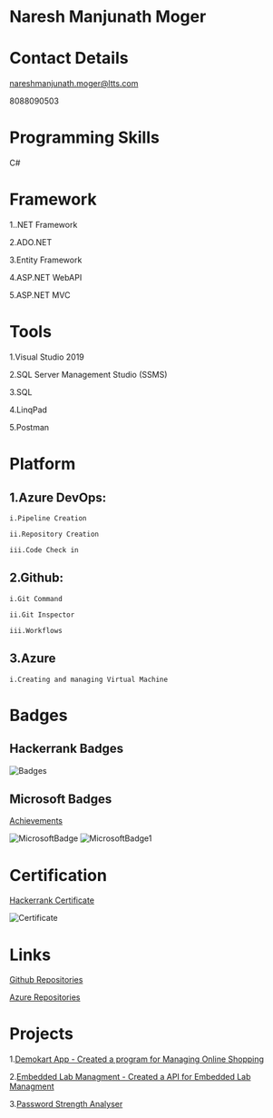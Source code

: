 # Naresh Manjunath Moger

# Contact Details
nareshmanjunath.moger@ltts.com 

8088090503

# Programming Skills
C#


# Framework
1..NET Framework

2.ADO.NET

3.Entity Framework

4.ASP.NET WebAPI

5.ASP.NET MVC

# Tools
1.Visual Studio 2019

2.SQL Server Management Studio (SSMS)

3.SQL

4.LinqPad

5.Postman

# Platform
## 1.Azure DevOps: 

    i.Pipeline Creation 

    ii.Repository Creation 

    iii.Code Check in

## 2.Github:

    i.Git Command 

    ii.Git Inspector 

    iii.Workflows
    
## 3.Azure

    i.Creating and managing Virtual Machine
    
# Badges
## Hackerrank Badges
![Badges](https://user-images.githubusercontent.com/78849903/112252554-50416700-8c83-11eb-9559-3ea7d77dcfa4.PNG)

## Microsoft Badges
[Achievements](https://docs.microsoft.com/en-us/users/nareshmanjunathmoger-3511/achievements)

![MicrosoftBadge](https://user-images.githubusercontent.com/78849903/112253679-2e48e400-8c85-11eb-925c-c6d0e20b319a.PNG)
![MicrosoftBadge1](https://user-images.githubusercontent.com/78849903/112253695-34d75b80-8c85-11eb-9e00-affea0954f92.PNG)

# Certification
[Hackerrank Certificate](https://www.hackerrank.com/certificates/b25c6f866f3c)

![Certificate](https://user-images.githubusercontent.com/78849903/112254012-d3fc5300-8c85-11eb-8f5d-be1ba8fac422.PNG)

# Links
[Github Repositories](https://github.com/99003601)

[Azure Repositories](https://dev.azure.com/nareshmanjunathmoger)

# Projects
1.[Demokart App - Created a program for Managing Online Shopping](https://github.com/99003601/DemoKart)

2.[Embedded Lab Managment - Created a API for Embedded Lab Managment](https://dev.azure.com/nareshmanjunathmoger/99003601_Emb_Lab_Mgmt)

3.[Password Strength Analyser](https://github.com/99003570/PasswordAnalyzer)





